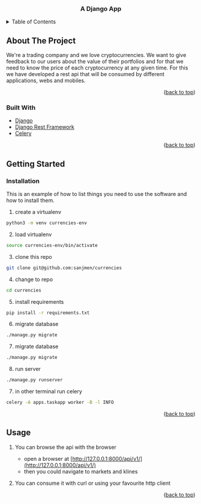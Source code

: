 <div id="top"></div>
<!-- PROJECT LOGO -->
<br />
<div align="center">
  <h3 align="center">A Django App</h3>
</div>

<!-- TABLE OF CONTENTS -->
<details>
  <summary>Table of Contents</summary>
  <ol>
    <li>
      <a href="#about-the-project">About The Project</a>
      <ul>
        <li><a href="#built-with">Built With</a></li>
      </ul>
    </li>
    <li>
      <a href="#getting-started">Getting Started</a>
      <ul>
        <li><a href="#prerequisites">Prerequisites</a></li>
        <li><a href="#installation">Installation</a></li>
      </ul>
    </li>
    <li><a href="#usage">Usage</a></li>
  </ol>
</details>


<!-- ABOUT THE PROJECT -->
## About The Project

We're a trading company and we love cryptocurrencies. We want to give feedback to our users about the value of their portfolios and for that we need to know the price of each cryptocurrency at any given time. For this we have developed a rest api that will be consumed by different applications, webs and mobiles.

<p align="right">(<a href="#top">back to top</a>)</p>


### Built With

* [Django](https://www.djangoproject.com/)
* [Django Rest Framework](https://www.django-rest-framework.org/)
* [Celery](https://docs.celeryproject.org/en/stable/index.html)

<p align="right">(<a href="#top">back to top</a>)</p>



<!-- GETTING STARTED -->
## Getting Started

### Installation

This is an example of how to list things you need to use the software and how to install them.
1. create a virtualenv
  ```sh
  python3 -m venv currencies-env
  ```

2. load virtualenv
  ```sh
  source currencies-env/bin/activate
  ```

3. clone this repo
  ```sh
  git clone git@github.com:sanjmen/currencies
  ```

4. change to repo
  ```sh
  cd currencies
  ```

5. install requirements
  ```sh
  pip install -r requirements.txt
  ```

6. migrate database
  ```sh
  ./manage.py migrate
  ```

7. migrate database
  ```sh
  ./manage.py migrate
  ```

8. run server
  ```sh
  ./manage.py runserver
  ```

7. in other terminal run celery
  ```sh
  celery -A apps.taskapp worker -B -l INFO
  ```

<p align="right">(<a href="#top">back to top</a>)</p>



<!-- USAGE EXAMPLES -->
## Usage

1. You can browse the api with the browser
    * open a browser at [http://127.0.0.1:8000/api/v1/](http://127.0.0.1:8000/api/v1/)
    * then you could navigate to markets and klines

2. You can consume it with curl or using your favourite http client

<p align="right">(<a href="#top">back to top</a>)</p>
